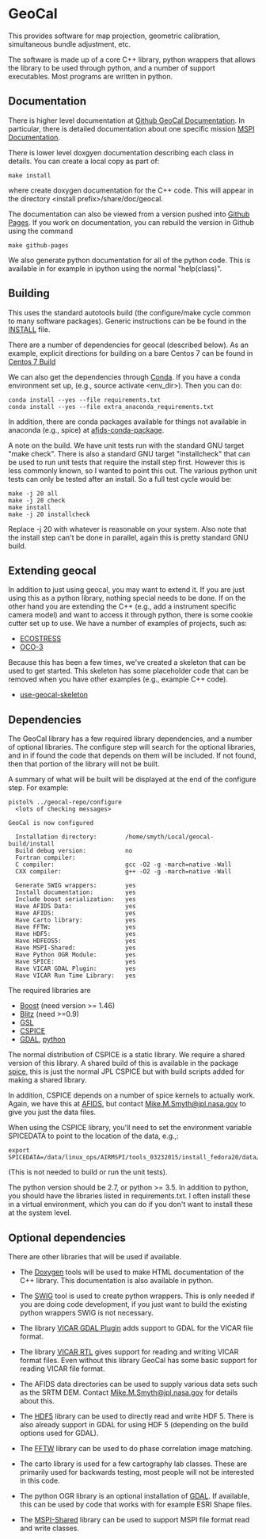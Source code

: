 # GeoCal
This provides software for map projection, geometric calibration, 
simultaneous bundle adjustment, etc.

The software is made up of a core C++ library, python wrappers that allows 
the library to be used through python, and a number of support executables. 
Most programs are written in python.

## Documentation

There is higher level documentation at [Github GeoCal Documentation](https://github.jpl.nasa.gov/Cartography/GeoCalDocumentation). In particular, there
is detailed documentation about one specific mission [MSPI Documentation](https://github.jpl.nasa.gov/pages/Cartography/GeoCalDocumentation/introduction.html).

There is lower level doxgyen documentation describing each class in details.
You can create a local copy as part of:

    make install

where create doxygen documentation for the C++ code.
This will appear in the directory \<install prefix\>/share/doc/geocal.

The documentation can also be viewed from a version pushed into
[Github Pages](https://github.jpl.nasa.gov/pages/Cartography/geocal).
If you work on documentation, you can rebuild the version in Github using
the command

    make github-pages

We also generate python documentation for all of the python code. This
is available in for example in ipython using the normal "help(class)".

## Building

This uses the standard autotools build (the configure/make cycle common
to many software packages). Generic instructions can be be found in
the [INSTALL](INSTALL) file.

There are a number of dependencies for geocal (described below). As an
example, explicit directions for building on a bare Centos 7 can be found
in [Centos 7 Build](README_centos7_build.md)

We can also get the dependencies through [Conda](https://conda.io/docs/).
If you have a conda environment set up, (e.g., source activate <env_dir>).
Then you can do:

    conda install --yes --file requirements.txt
    conda install --yes --file extra_anaconda_requirements.txt
	
In addition, there are conda packages available for things not available
in anaconda (e.g., spice) at [afids-conda-package](https://github.jpl.nasa.gov/Cartography/afids-conda-package).

A note on the build. We have unit tests run with the standard GNU target
"make check". There is also a standard GNU target "installcheck" that can
be used to run unit tests that require the install step first. However this
is less commonly known, so I wanted to point this out. The various python 
unit tests can only be tested after an install. So a full test cycle would
be:

    make -j 20 all
    make -j 20 check
    make install
    make -j 20 installcheck

Replace -j 20 with whatever is reasonable on your system. Also note that
the install step can't be done in parallel, again this is pretty standard
GNU build.

## Extending geocal

In addition to just using geocal, you may want to extend it. If you are just
using this as a python library, nothing special needs to be done. If on the
other hand you are extending the C++ (e.g., add a instrument specific camera
model) and want to access it through python,
there is some cookie cutter set up to use. We have a number of examples of
projects, such as:

* [ECOSTRESS](https://github.jpl.nasa.gov/ecostress/ecostress-level1)
* [OCO-3](https://github.jpl.nasa.gov/OCO/oco3-level1)

Because this has been a few times, we've created a skeleton that can be used
to get started. This skeleton has some placeholder code that can be removed
when you have other examples (e.g., example C++ code).

* [use-geocal-skeleton](https://github.jpl.nasa.gov/Cartography/use-geocal-skeleton)

## Dependencies

The GeoCal library has a few required library dependencies, and a number
of optional libraries. The configure step will search for the optional
libraries, and in if found the code that depends on them will be included.
If not found, then that portion of the library will not be built. 

A summary of what will be built will be displayed at the end of the configure
step. For example:

```
pistol% ../geocal-repo/configure
  <lots of checking messages>

GeoCal is now configured

  Installation directory:        /home/smyth/Local/geocal-build/install
  Build debug version:           no
  Fortran compiler:               
  C compiler:                    gcc -O2 -g -march=native -Wall
  CXX compiler:                  g++ -O2 -g -march=native -Wall

  Generate SWIG wrappers:        yes
  Install documentation:         yes
  Include boost serialization:   yes
  Have AFIDS Data:               yes
  Have AFIDS:                    yes
  Have Carto library:            yes
  Have FFTW:                     yes
  Have HDF5:                     yes
  Have HDFEOS5:                  yes
  Have MSPI-Shared:              yes
  Have Python OGR Module:        yes
  Have SPICE:                    yes
  Have VICAR GDAL Plugin:        yes
  Have VICAR Run Time Library:   yes
```

The required libraries are 

* [Boost](http://www.boost.org) (need version >= 1.46) 
* [Blitz](http://sourceforge.net/projects/blitz/) (need >=0.9) 
* [GSL](http://www.gnu.org/software/gsl)
* [CSPICE](http://naif.jpl.nasa.gov/naif/toolkit.html)
* [GDAL](http://www.gdal.org), [python](https://www.python.org/)

The normal distribution of CSPICE is a static library. We require a shared
version of this library. A shared build of this is available in the package
[spice](https://github.jpl.nasa.gov/Cartography/spice), this is just the
normal JPL CSPICE but with build scripts added for making a shared library.

In addition, CSPICE depends on a number of spice kernels to actually work.
Again, we have this at [AFIDS](https://github.jpl.nasa.gov/Cartography/afids),
but contact Mike.M.Smyth@jpl.nasa.gov to give you just the data files. 

When using the CSPICE library, you'll need to set the environment variable
SPICEDATA to point to the location of the data, e.g.,:

    export SPICEDATA=/data/linux_ops/AIRMSPI/tools_03232015/install_fedora20/data/cspice

(This is not needed to build or run the unit tests).

The python version should be 2.7, or python >= 3.5. In addition to
python, you should have the libraries listed in requirements.txt. I
often install these in a virtual environment, which you can do if you
don't want to install these at the system level.

## Optional dependencies

There are other libraries that will be used if available.

* The [Doxygen](http://www.stack.nl/~dimitri/doxygen) tools will be used to
  make HTML documentation of the C++ library. This documentation is also
  available in python.

* The [SWIG](http://www.swig.org/) tool is used to create python wrappers.
  This is only needed if you are doing code development, if you just want to
   build the existing python wrappers SWIG is not necessary.

* The library 
  [VICAR GDAL Plugin](https://github.jpl.nasa.gov/Cartography/vicar_gdalplugin)
   adds support to GDAL for the VICAR file format.

* The library
  [VICAR RTL](https://github.jpl.nasa.gov/Cartography/vicar_rtl) gives support
  for reading and writing VICAR format files. Even without this library GeoCal
  has some basic support for reading VICAR file format.

* The AFIDS data directories can be used to supply various data sets such
   as the SRTM DEM. Contact Mike.M.Smyth@jpl.nasa.gov for details about this.

* The [HDF5](http://www.hdfgroup.org/HDF5) library can be used to directly
  read and write HDF 5. There is also already support in GDAL for using HDF 5
  (depending on the build options used for GDAL).

* The [FFTW](http://www.fftw.org) library can be used to do phase correlation
  image matching.

* The carto library is used for a few cartography lab classes. These are 
  primarily used for backwards testing, most people will not be interested
  in this code.

* The python OGR library is an optional installation of 
  [GDAL](http://www.gdal.org). If available, this can be used by code that
  works with for example ESRI Shape files.

* The [MSPI-Shared](https://github.jpl.nasa.gov/MSPI/MSPI-Shared) library
  can be used to support MSPI file format read and write classes.


